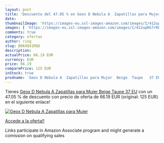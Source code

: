 ```yaml
---
layout: post
title: 'Descuento del 47.05 % en Geox D Nebula A  Zapatillas para Mujer  '
date: 
thumbnailImage: 'https://images-eu.ssl-images-amazon.com/images/I/412upKk7rRL._SL200_.jpg'
images: [ 'https://images-eu.ssl-images-amazon.com/images/I/412upKk7rRL._SL200_.jpg' ]
comments: true
category: ofertas
author: ring
slug: B06XQ41RQ6
description:
actualPrice: 66.19 EUR
currency: EUR
price: 66.19
comparePrice: 125 EUR
inStock: true
prodname: 'Geox D Nebula A  Zapatillas para Mujer  Beige  Taupe   37 EU'
---
```


Tienes [Geox D Nebula A  Zapatillas para Mujer  Beige  Taupe   37 EU](https://www.amazon.es/dp/B06XQ41RQ6/?tag=tolees-21) con un 47.05 % de descuento con precio de oferta de 66.19 EUR (original: 125 EUR) en el siguiente enlace!

[![Geox D Nebula A  Zapatillas para Mujer  ](https://images-eu.ssl-images-amazon.com/images/I/412upKk7rRL._SL200_.jpg)](https://www.amazon.es/dp/B06XQ41RQ6/?tag=tolees-21)

[Accede a la oferta!!](https://www.amazon.es/dp/B06XQ41RQ6/?tag=tolees-21)

Links participate in Amazon Associate program and might generate a comission on qualifying sales


